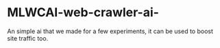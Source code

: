 # MLWCAI-web-crawler-ai-
An simple ai that we made for a few experiments, it can be used to boost site traffic too.
